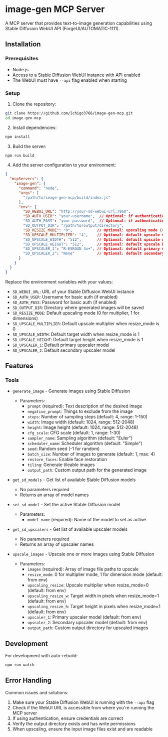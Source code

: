 # image-gen MCP Server

A MCP server that provides text-to-image generation capabilities using Stable Diffusion WebUI API (ForgeUI/AUTOMATIC-1111).

## Installation

### Prerequisites
- Node.js
- Access to a Stable Diffusion WebUI instance with API enabled
- The WebUI must have `--api` flag enabled when starting

### Setup

1. Clone the repository:
```bash
git clone https://github.com/Ichigo3766/image-gen-mcp.git
cd image-gen-mcp
```

2. Install dependencies:
```bash
npm install
```

3. Build the server:
```bash
npm run build
```

4. Add the server configuration to your environment:

```json
{
  "mcpServers": {
    "image-gen": {
      "command": "node",
      "args": [
        "/path/to/image-gen-mcp/build/index.js"
      ],
      "env": {
        "SD_WEBUI_URL": "http://your-sd-webui-url:7860",
        "SD_AUTH_USER": "your-username",  // Optional: if authentication is enabled
        "SD_AUTH_PASS": "your-password",  // Optional: if authentication is enabled
        "SD_OUTPUT_DIR": "/path/to/output/directory",
        "SD_RESIZE_MODE": "0",           // Optional: upscaling mode (0=multiplier, 1=dimensions)
        "SD_UPSCALE_MULTIPLIER": "4",    // Optional: default upscale multiplier
        "SD_UPSCALE_WIDTH": "512",       // Optional: default upscale width
        "SD_UPSCALE_HEIGHT": "512",      // Optional: default upscale height
        "SD_UPSCALER_1": "R-ESRGAN 4x+", // Optional: default primary upscaler
        "SD_UPSCALER_2": "None"          // Optional: default secondary upscaler
      }
    }
  }
}
```

Replace the environment variables with your values:
- `SD_WEBUI_URL`: URL of your Stable Diffusion WebUI instance
- `SD_AUTH_USER`: Username for basic auth (if enabled)
- `SD_AUTH_PASS`: Password for basic auth (if enabled)
- `SD_OUTPUT_DIR`: Directory where generated images will be saved
- `SD_RESIZE_MODE`: Default upscaling mode (0 for multiplier, 1 for dimensions)
- `SD_UPSCALE_MULTIPLIER`: Default upscale multiplier when resize_mode is 0
- `SD_UPSCALE_WIDTH`: Default target width when resize_mode is 1
- `SD_UPSCALE_HEIGHT`: Default target height when resize_mode is 1
- `SD_UPSCALER_1`: Default primary upscaler model
- `SD_UPSCALER_2`: Default secondary upscaler model

## Features

### Tools
- `generate_image` - Generate images using Stable Diffusion
  - Parameters:
    - `prompt` (required): Text description of the desired image
    - `negative_prompt`: Things to exclude from the image
    - `steps`: Number of sampling steps (default: 4, range: 1-150)
    - `width`: Image width (default: 1024, range: 512-2048)
    - `height`: Image height (default: 1024, range: 512-2048)
    - `cfg_scale`: CFG scale (default: 1, range: 1-30)
    - `sampler_name`: Sampling algorithm (default: "Euler")
    - `scheduler_name`: Scheduler algorithm (default: "Simple")
    - `seed`: Random seed (-1 for random)
    - `batch_size`: Number of images to generate (default: 1, max: 4)
    - `restore_faces`: Enable face restoration
    - `tiling`: Generate tileable images
    - `output_path`: Custom output path for the generated image

- `get_sd_models` - Get list of available Stable Diffusion models
  - No parameters required
  - Returns an array of model names

- `set_sd_model` - Set the active Stable Diffusion model
  - Parameters:
    - `model_name` (required): Name of the model to set as active

- `get_sd_upscalers` - Get list of available upscaler models
  - No parameters required
  - Returns an array of upscaler names

- `upscale_images` - Upscale one or more images using Stable Diffusion
  - Parameters:
    - `images` (required): Array of image file paths to upscale
    - `resize_mode`: 0 for multiplier mode, 1 for dimension mode (default: from env)
    - `upscaling_resize`: Upscale multiplier when resize_mode=0 (default: from env)
    - `upscaling_resize_w`: Target width in pixels when resize_mode=1 (default: from env)
    - `upscaling_resize_h`: Target height in pixels when resize_mode=1 (default: from env)
    - `upscaler_1`: Primary upscaler model (default: from env)
    - `upscaler_2`: Secondary upscaler model (default: from env)
    - `output_path`: Custom output directory for upscaled images

## Development

For development with auto-rebuild:
```bash
npm run watch
```

## Error Handling

Common issues and solutions:
1. Make sure your Stable Diffusion WebUI is running with the `--api` flag
2. Check if the WebUI URL is accessible from where you're running the MCP server
3. If using authentication, ensure credentials are correct
4. Verify the output directory exists and has write permissions
5. When upscaling, ensure the input image files exist and are readable